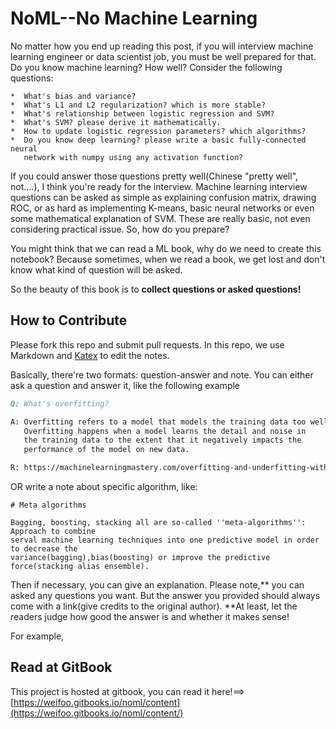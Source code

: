 # NoML--No Machine Learning

No matter how you end up reading this post, if you will interview machine learning engineer or data scientist job,
you must be well prepared for that. Do you know machine learning? How well?  Consider the following questions:

```
*  What's bias and variance?
*  What's L1 and L2 regularization? which is more stable?
*  What's relationship between logistic regression and SVM?
*  What's SVM? please derive it mathematically.
*  How to update logistic regression parameters? which algorithms? 
*  Do you know deep learning? please write a basic fully-connected neural 
   network with numpy using any activation function?

```
If you could answer those questions pretty well(Chinese "pretty well", not....), I think you're ready for the interview. 
Machine learning interview questions can be asked as simple as explaining confusion matrix, drawing ROC, or as hard as implementing K-means, basic neural networks or even some mathematical explanation of SVM. These are really basic, not even considering practical issue. So, how do you prepare?

You might think that we can read a ML book, why do we need to create this notebook? Because sometimes, when we read a book, we get lost and  don't know what kind of question will be asked.

So the beauty of this book is to **collect questions or asked questions!**

## How to Contribute

Please fork this repo and submit pull requests. In this repo, we use Markdown and [Katex](https://khan.github.io/KaTeX/) to edit the notes.



Basically, there're two formats: question-answer and note. You can either ask a question and answer it, like the following example

```markdown
Q: What's overfitting?

A: Overfitting refers to a model that models the training data too well.
   Overfitting happens when a model learns the detail and noise in 
   the training data to the extent that it negatively impacts the 
   performance of the model on new data.

R: https://machinelearningmastery.com/overfitting-and-underfitting-with-machine-learning-algorithms/
```
OR write a note about specific algorithm, like:

```
# Meta algorithms

Bagging, boosting, stacking all are so-called ''meta-algorithms'': Approach to combine
serval machine learning techniques into one predictive model in order to decrease the 
variance(bagging),bias(boosting) or improve the predictive force(stacking alias ensemble).

```






Then if necessary, you can give an explanation. Please note,** you can asked any questions you want.  But the answer you provided should always come with a link\(give credits to the original author\).  **At least, let the readers judge how good the answer is and whether it makes sense!

For example,



## Read at GitBook

This project is hosted at gitbook, you can read it here!==&gt;[https://weifoo.gitbooks.io/noml/content](https://weifoo.gitbooks.io/noml/content/)



